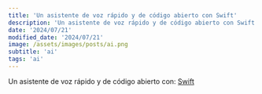 ```yaml
---
title: 'Un asistente de voz rápido y de código abierto con Swift'
description: 'Un asistente de voz rápido y de código abierto con Swift.'
date: '2024/07/21'
modified_date: '2024/07/21'
image: /assets/images/posts/ai.png
subtitle: 'ai'
tags: 'ai'
---
```


Un asistente de voz rápido y de código abierto con: [Swift](https://swift-ai.vercel.app/)
